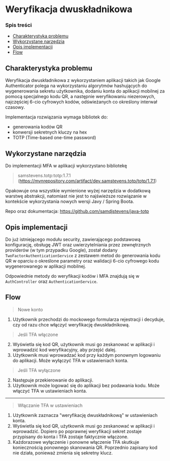 # Weryfikacja dwuskładnikowa

### Spis treści
- [Charakterystyka problemu](#charakterystyka-problemu)
- [Wykorzystane narzędzia](#wykorzystane-narzedzia)
- [Opis implementacji](#opis-implementacji)
- [Flow](#flow)

## Charakterystyka problemu

Weryfikacja dwuskładnikowa z wykorzystaniem aplikacji takich
jak Google Authenticator polega na wykorzystaniu algorytmów
hashujących do wygenerowania sekretu użytkownika, dodaniu konta
do aplikacji mobilnej za pomocą specjalnego kodu QR, a następnie
weryfikowaniu niezerowych, najczęściej 6-cio cyfrowych kodów, 
odświeżanych co określony interwał czasowy.

Implementacja rozwiązania wymaga bibliotek do:

- generowania kodów QR
- konwersji sekretnych kluczy na hex
- TOTP (Time-based one-time password)

## Wykorzystane narzędzia

Do implementacji MFA w aplikacji wykorzystano bibliotekę

> samstevens.totp:totp:1.7.1 (https://mvnrepository.com/artifact/dev.samstevens.totp/totp/1.7.1)

Opakowuje ona wszystkie wymienione wyżej narzędzia w dodatkową warstwę
abstrakcji, natomiast nie jest to najświeższe rozwiązanie w kontekście 
wykorzystania nowych wersji Javy / Spring Boota.

Repo oraz dokumentacja: https://github.com/samdjstevens/java-totp

## Opis implementacji

Do już istniejącego modułu security, zawierającego podstawową
konfigurację, obsługę JWT oraz uwierzytelniania przez zewnętrznych
providerów (w tym przypadku Google), został dodany `TwoFactorAuthenticationService`
z zestawem metod do generowania kodu QR w oparciu o określone parametry
oraz walidacji 6-cio cyfrowego kodu wygenerowanego w aplikacji mobilnej.

Odpowiednie metody do weryfikacji kodów i MFA znajdują się w `AuthController`
oraz `AuthenticationService`.

## Flow

>Nowe konto

 1. Użytkownik przechodzi do mockowego formularza rejestracji i decyduje, czy od razu chce włączyć weryfikację dwuskładnikową.

> Jeśli TFA włączone

2. Wyświetla się kod QR, użytkownik musi go zeskanować w aplikacji i wprowadzić kod weryfikacyjny, aby przejść dalej.
3. Użytkownik musi wprowadzać kod przy każdym ponownym logowaniu do aplikacji. Może wyłączyć TFA w ustawieniach konta.

> Jeśli TFA wyłączone

2. Następuje przekierowanie do aplikacji.
3. Użytkownik może logować się do aplikacji bez podawania kodu. Może włączyć TFA w ustawieniach konta.

---------------

> Włączanie TFA w ustawieniach

1. Użytkownik zaznacza "weryfikację dwuskładnikową" w ustawieniach konta.
2. Wyświetla się kod QR, użytkownik musi go zeskanować w aplikacji i wprowadzić. Dopiero po poprawnej weryfikacji sekret zostaje przypisany do konta i TFA zostaje faktycznie włączone.
3. Każdorazowe wyłączenie i ponowne włączenie TFA skutkuje koniecznością ponownego skanowania QR. Poprzednio zapisany kod nie działa, ponieważ zmienia się sekretny klucz.



